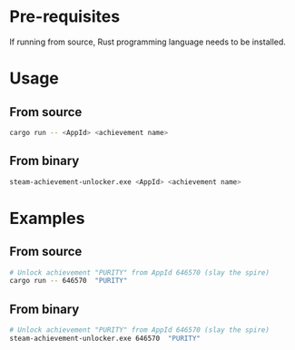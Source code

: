 # Pre-requisites
If running from source, Rust programming language needs to be installed.

# Usage
## From source
```sh
cargo run -- <AppId> <achievement name>
```
## From binary
```sh
steam-achievement-unlocker.exe <AppId> <achievement name>
```

# Examples
## From source
```sh
# Unlock achievement "PURITY" from AppId 646570 (slay the spire)
cargo run -- 646570  "PURITY"
```

## From binary
```sh
# Unlock achievement "PURITY" from AppId 646570 (slay the spire)
steam-achievement-unlocker.exe 646570  "PURITY"
```
